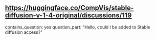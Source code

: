## https://huggingface.co/CompVis/stable-diffusion-v-1-4-original/discussions/119

contains_question: yes
question_part: "Hello, could I be added to Stable diffusion access?"